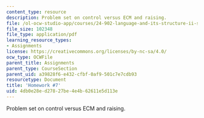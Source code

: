 ```yaml
---
content_type: resource
description: Problem set on control versus ECM and raising.
file: /ol-ocw-studio-app/courses/24-902-language-and-its-structure-ii-syntax-fall-2003/4db0e28ed27827be4e4b62611e5d113e_ps_7_cntrol_etc.pdf
file_size: 102348
file_type: application/pdf
learning_resource_types:
- Assignments
license: https://creativecommons.org/licenses/by-nc-sa/4.0/
ocw_type: OCWFile
parent_title: Assignments
parent_type: CourseSection
parent_uid: a39828f6-e432-cfbf-0af9-501c7e7cdb93
resourcetype: Document
title: 'Homework #7'
uid: 4db0e28e-d278-27be-4e4b-62611e5d113e
---
```

Problem set on control versus ECM and raising.